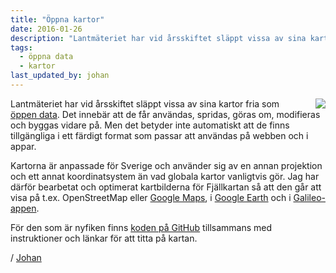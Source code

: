 ```yaml
---
title: "Öppna kartor"
date: 2016-01-26
description: "Lantmäteriet har vid årsskiftet släppt vissa av sina kartor fria som öppen data."
tags:
  - öppna data
  - kartor
last_updated_by: johan
---
```

<a href="https://johanberonius.github.io/Lantmateriets-Fjallkarta/" target="_blank"><img src="https://johanberonius.github.io/Lantmateriets-Fjallkarta/fjallkartan.jpg" style="float: right; margin-left: 12px;"></a>

Lantmäteriet har vid årsskiftet släppt vissa av sina kartor fria som [öppen data](http://www.lantmateriet.se/sv/Kartor-och-geografisk-information/Kartor/oppna-data/).
Det innebär att de får användas, spridas, göras om, modifieras och byggas vidare på. Men det betyder inte automatiskt att de finns tillgängliga i ett färdigt format som passar att användas på webben och i appar.

Kartorna är anpassade för Sverige och använder sig av en annan projektion och ett annat koordinatsystem än vad globala kartor vanligtvis gör. Jag har därför bearbetat och optimerat kartbilderna för Fjällkartan så att den går att visa på t.ex. OpenStreetMap eller [Google Maps](https://johanberonius.github.io/Lantmateriets-Fjallkarta/fjallkartan.html), i [Google Earth](https://johanberonius.github.io/Lantmateriets-Fjallkarta/Google-Earth.kml) och i [Galileo-appen](https://johanberonius.github.io/Lantmateriets-Fjallkarta/galileo.ms).

För den som är nyfiken finns [koden på GitHub](https://github.com/johanberonius/Lantmateriets-Fjallkarta) tillsammans med instruktioner och länkar för att titta på kartan.

/ [Johan](/johan)
